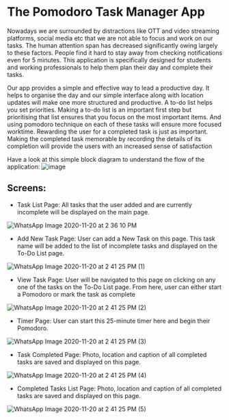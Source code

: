 <h1>The Pomodoro Task Manager App</h1>
Nowadays we are surrounded by distractions like OTT and video streaming platforms, social media etc that we are not able to focus and work on our tasks. The human attention span has decreased significantly owing largely to these factors. People find it hard to stay away from checking notifications even for 5 minutes.
This application is specifically designed for students and working professionals to help them plan their day and complete their tasks. 

Our app provides a simple and effective way to lead a productive day. It helps to 
organise the day and our simple interface along with location updates will make one
more structured and productive. A to-do list helps you set priorities. Making a to-do list is an important first step but prioritising that list ensures that you focus on the most 
important items. And using pomodoro technique on each of these tasks will ensure 
more focused worktime. Rewarding the user for a completed task is just as important. 
Making the completed task memorable by recording the details of its completion will 
provide the users with an increased sense of satisfaction

Have a look at this simple block diagram to understand the flow of the application:
![image](https://github.com/NupoorD/Pomodoro-Task-Manager-App/assets/42179797/fae919dd-19a9-48e7-94bc-8e8c193bb40e)

<h2>Screens:</h2>

- Task List Page: All tasks that the user added and are currently incomplete will be displayed on the main page.

![WhatsApp Image 2020-11-20 at 2 36 10 PM](https://github.com/NupoorD/Pomodoro-Task-Manager-App/assets/42179797/a3e4925a-4d27-4924-ba63-2a565a68cc70)

- Add New Task Page: User can add a New Task on this page. This task name will be added to the list of incomplete tasks and displayed on the To-Do List page.

![WhatsApp Image 2020-11-20 at 2 41 25 PM (1)](https://github.com/NupoorD/Pomodoro-Task-Manager-App/assets/42179797/bbf6858f-88a0-43a9-9d04-2ac013763bef)

- View Task Page: User will be navigated to this page on clicking on any one of the tasks on the To-Do List page. From here, user can either start a Pomodoro or mark the task as complete

![WhatsApp Image 2020-11-20 at 2 41 25 PM (2)](https://github.com/NupoorD/Pomodoro-Task-Manager-App/assets/42179797/101a4b6a-fb00-4bb2-a8ec-b85587432ae1)

- Timer Page: User can start this 25-minute timer here and begin their Pomodoro.

![WhatsApp Image 2020-11-20 at 2 41 25 PM (3)](https://github.com/NupoorD/Pomodoro-Task-Manager-App/assets/42179797/9a931906-46e9-413c-b95e-5691e98551a1)

- Task Completed Page: Photo, location and caption of all completed tasks are saved and displayed on this page.

![WhatsApp Image 2020-11-20 at 2 41 25 PM (4)](https://github.com/NupoorD/Pomodoro-Task-Manager-App/assets/42179797/eaca1300-d7fb-46a7-9e04-a12d98ad1182)

- Completed Tasks List Page: Photo, location and caption of all completed tasks are saved and displayed on this page.

![WhatsApp Image 2020-11-20 at 2 41 25 PM (5)](https://github.com/NupoorD/Pomodoro-Task-Manager-App/assets/42179797/89ba12a2-46f9-4e59-ba87-a869ffec574c)



